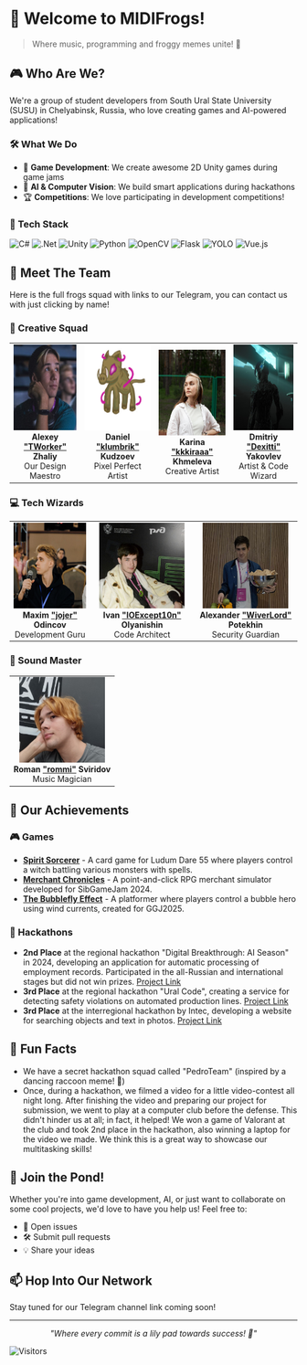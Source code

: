 # 🐸 Welcome to MIDIFrogs! 

> Where music, programming and froggy memes unite! 🎵

## 🎮 Who Are We?

We're a group of student developers from South Ural State University (SUSU) in Chelyabinsk, Russia, who love creating games and AI-powered applications!

### 🛠️ What We Do

- 🎲 **Game Development**: We create awesome 2D Unity games during game jams
- 🤖 **AI & Computer Vision**: We build smart applications during hackathons
- 🏆 **Competitions**: We love participating in development competitions!

### 🚀 Tech Stack
![C#](https://img.shields.io/badge/C%23-%23239120.svg?style=flat&logo=csharp&logoColor=white)
![.Net](https://img.shields.io/badge/.NET-5C2D91?style=flat&logo=.net&logoColor=white)
![Unity](https://img.shields.io/badge/unity-%23000000.svg?style=flat&logo=unity&logoColor=white)
![Python](https://img.shields.io/badge/python-3670A0?style=flat&logo=python&logoColor=ffdd54)
![OpenCV](https://img.shields.io/badge/opencv-%23white.svg?style=flat&logo=opencv&logoColor=white)
![Flask](https://img.shields.io/badge/flask-%23000.svg?style=flat&logo=flask&logoColor=white)
![YOLO](https://img.shields.io/badge/Ultralytics_YOLO-%230d174b?logo=yolo&style=flat)
![Vue.js](https://img.shields.io/badge/vuejs-%2335495e.svg?style=flat&logo=vuedotjs&logoColor=%234FC08D)

## 👥 Meet The Team
Here is the full frogs squad with links to our Telegram, you can contact us with just clicking by name!

### 🎨 Creative Squad

<table>
  <tr>
    <td style="text-align: center;">
      <div align="center"><img src="images/avatars/tworker.png" alt="Alexey 'TWorker' Zhaliy" width="150" height="150"><br></div>
      <strong>Alexey <a href="https://t.me/DJsonSun">"TWorker"</a> Zhaliy</strong><br>
      Our Design Maestro
    </td>
    <td style="text-align: center;">
      <div align="center"><img src="images/avatars/klumbrik.png" alt="Daniel 'klumbrik' Kudzoev" width="150" height="150"><br></div>
      <strong>Daniel <a href="https://t.me/da4ch4nik">"klumbrik"</a> Kudzoev</strong><br>
      Pixel Perfect Artist
    </td>
    <td style="text-align: center;">
      <div align="center"><img src="images/avatars/kkkira.jpg" alt="Karina 'kkkiraaa' Khmeleva" width="150" height="150"><br></div>
      <strong>Karina <a href="https://t.me/kkkira_kh">"kkkiraaa"</a> Khmeleva</strong><br>
      Creative Artist
    </td>
    <td style="text-align: center;">
      <div align="center"><img src="images/avatars/dexitti.jpg" alt="Dmitriy 'Dexitti' Yakovlev" width="150" height="150"><br></div>
      <strong>Dmitriy <a href="https://t.me/Dexitti">"Dexitti"</a> Yakovlev</strong><br>
      Artist & Code Wizard
    </td>
  </tr>
</table>

### 💻 Tech Wizards
<table>
  <tr>
    <td style="text-align: center;">
      <div align="center"><img src="images/avatars/jojer.jpg" alt="Maxim 'jojer' Odincov" width="150" height="150"><br></div>
      <strong>Maxim <a href="https://t.me/jojer_m">"jojer"</a> Odincov</strong><br>
      Development Guru
    </td>
    <td style="text-align: center;">
      <div align="center"><img src="images/avatars/ioexception.jpg" alt="Ivan 'IOExcept10n' Olyanishin" width="150" height="150"><br></div>
      <strong>Ivan <a href="https://t.me/ioexcept10n">"IOExcept10n"</a> Olyanishin</strong><br>
      Code Architect
    </td>
    <td style="text-align: center;">
      <div align="center"><img src="images/avatars/wiverlord.jpg" alt="Alexander 'WiverLord' Potekhin" width="150" height="150"><br></div>
      <strong>Alexander <a href="https://t.me/WiverLord">"WiverLord"</a> Potekhin</strong><br>
      Security Guardian
    </td>
  </tr>
</table>

### 🎵 Sound Master
<table>
  <tr>
    <td style="text-align: center;">
      <div align="center"><img src="images/avatars/rommi.jpg" alt="Roman 'rommi' Sviridov" width="150" height="150"><br>
      <strong>Roman <a href="https://t.me/konekodayo">"rommi"</a> Sviridov</strong><br>
      Music Magician
    </td>
  </tr>
</table>

## 🥇 Our Achievements

### 🎮 Games
- **[Spirit Sorcerer](https://ldjam.com/events/ludum-dare/55/spirit-sorcerer)** - A card game for Ludum Dare 55 where players control a witch battling various monsters with spells.
- **[Merchant Chronicles](https://jojer-midifrogs.itch.io/being-a-merchant)** - A point-and-click RPG merchant simulator developed for SibGameJam 2024.
- **[The Bubblefly Effect](https://globalgamejam.org/games/2025/bubblefly-effect-7)** - A platformer where players control a bubble hero using wind currents, created for GGJ2025.

### 🤖 Hackathons
- **2nd Place** at the regional hackathon "Digital Breakthrough: AI Season" in 2024, developing an application for automatic processing of employment records. Participated in the all-Russian and international stages but did not win prizes. [Project Link](https://github.com/IOExcept10n/HandwritingRecognition)
- **3rd Place** at the regional hackathon "Ural Code", creating a service for detecting safety violations on automated production lines. [Project Link](https://github.com/MIDIFrogs/SafeFactory)
- **3rd Place** at the interregional hackathon by Intec, developing a website for searching objects and text in photos. [Project Link](https://github.com/MIDIFrogs/IntecHack)

## 🌟 Fun Facts

- We have a secret hackathon squad called "PedroTeam" (inspired by a dancing raccoon meme! 🦝)
- Once, during a hackathon, we filmed a video for a little video-contest all night long. After finishing the video and preparing our project for submission, we went to play at a computer club before the defense. This didn't hinder us at all; in fact, it helped! We won a game of Valorant at the club and took 2nd place in the hackathon, also winning a laptop for the video we made. We think this is a great way to showcase our multitasking skills! 


## 🤝 Join the Pond!

Whether you're into game development, AI, or just want to collaborate on some cool projects, we'd love to have you help us! Feel free to:
- 🐛 Open issues
- 🛠️ Submit pull requests
- 💡 Share your ideas

## 📫 Hop Into Our Network

Stay tuned for our Telegram channel link coming soon!

---

<div align="center">

*"Where every commit is a lily pad towards success! 🌿"*

</div>

![Visitors](https://visitor-badge.laobi.icu/badge?page_id=MIDIFrogs.MIDIFrogs)

